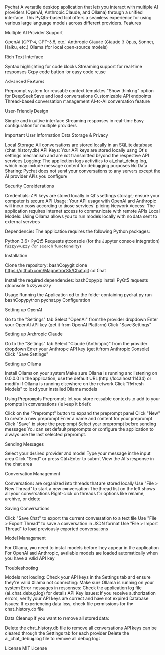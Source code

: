 Pychat
A versatile desktop application that lets you interact with multiple AI providers (OpenAI, Anthropic Claude, and Ollama) through a unified interface. This PyQt5-based tool offers a seamless experience for using various large language models across different providers.
Features

Multiple AI Provider Support

OpenAI (GPT-4, GPT-3.5, etc.)
Anthropic Claude (Claude 3 Opus, Sonnet, Haiku, etc.)
Ollama (for local open-source models)


Rich Text Interface

Syntax highlighting for code blocks
Streaming support for real-time responses
Copy code button for easy code reuse


Advanced Features

Preprompt system for reusable context templates
"Show thinking" option for DeepSeek
Save and load conversations
Customizable API endpoints
Thread-based conversation management
AI-to-AI conversation feature


User-Friendly Design

Simple and intuitive interface
Streaming responses in real-time
Easy configuration for multiple providers



Important User Information
Data Storage & Privacy

Local Storage: All conversations are stored locally in an SQLite database (chat_history.db)
API Keys: Your API keys are stored locally using Qt's settings mechanism and are not transmitted beyond the respective API services
Logging: The application logs activities to ai_chat_debug.log, which may include message content for debugging purposes
No Data Sharing: Pychat does not send your conversations to any servers except the AI provider APIs you configure

Security Considerations

Credentials: API keys are stored locally in Qt's settings storage; ensure your computer is secure
API Usage: Your API usage with OpenAI and Anthropic will incur costs according to those services' pricing
Network Access: The application requires internet access to communicate with remote APIs
Local Models: Using Ollama allows you to run models locally with no data sent to external services

Dependencies
The application requires the following Python packages:

Python 3.6+
PyQt5
Requests
qtconsole (for the Jupyter console integration)
fuzzywuzzy (for search functionality)

Installation

Clone the repository:
bashCopygit clone https://github.com/Magnetron85/Chat.git
cd Chat

Install the required dependencies:
bashCopypip install PyQt5 requests qtconsole fuzzywuzzy


Usage
Running the Application
cd to the folder containing pychat.py
run
bashCopypython pychat.py
Configuration

Setting up OpenAI

Go to the "Settings" tab
Select "OpenAI" from the provider dropdown
Enter your OpenAI API key (get it from OpenAI Platform)
Click "Save Settings"


Setting up Anthropic Claude

Go to the "Settings" tab
Select "Claude (Anthropic)" from the provider dropdown
Enter your Anthropic API key (get it from Anthropic Console)
Click "Save Settings"


Setting up Ollama

Install Ollama on your system
Make sure Ollama is running and listening on 0.0.0.0
In the application, use the default URL (http://localhost:11434) or modify if Ollama is running elsewhere on the network
Click "Refresh Models" to load your installed Ollama models



Using Preprompts
Preprompts let you store reusable contexts to add to your prompts in conversations (ie keep it brief):

Click on the "Preprompt" button to expand the preprompt panel
Click "New" to create a new preprompt
Enter a name and content for your preprompt
Click "Save" to store the preprompt
Select your preprompt before sending messages
You can set default preprompts or configure the application to always use the last selected preprompt.

Sending Messages

Select your desired provider and model
Type your message in the input area
Click "Send" or press Ctrl+Enter to submit
View the AI's response in the chat area

Conversation Management

Conversations are organized into threads that are stored locally
Use "File > New Thread" to start a new conversation
The thread list on the left shows all your conversations
Right-click on threads for options like rename, archive, or delete

Saving Conversations

Click "Save Chat" to export the current conversation to a text file
Use "File > Export Thread" to save a conversation in JSON format
Use "File > Import Thread" to load previously exported conversations

Model Management

For Ollama, you need to install models before they appear in the application
For OpenAI and Anthropic, available models are loaded automatically when you have a valid API key

Troubleshooting

Models not loading: Check your API keys in the Settings tab and ensure they're valid
Ollama not connecting: Make sure Ollama is running on your system
Error messages in responses: Check the application log file (ai_chat_debug.log) for details
API Key Issues: If you receive authorization errors, verify your API keys are correct and have not expired
Database Issues: If experiencing data loss, check file permissions for the chat_history.db file

Data Cleanup
If you want to remove all stored data:

Delete the chat_history.db file to remove all conversations
API keys can be cleared through the Settings tab for each provider
Delete the ai_chat_debug.log file to remove all debug logs

License
MIT License
